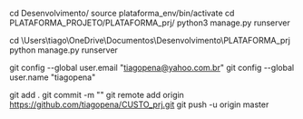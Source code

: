 cd Desenvolvimento/
source plataforma_env/bin/activate
cd PLATAFORMA_PROJETO/PLATAFORMA_prj/
python3 manage.py runserver

cd \Users\tiago\OneDrive\Documentos\Desenvolvimento\PLATAFORMA_prj
python manage.py runserver


git config --global user.email "tiagopena@yahoo.com.br"
git config --global user.name "tiagopena"

git add .
git commit -m ""
git remote add origin https://github.com/tiagopena/CUSTO_prj.git
git push -u origin master